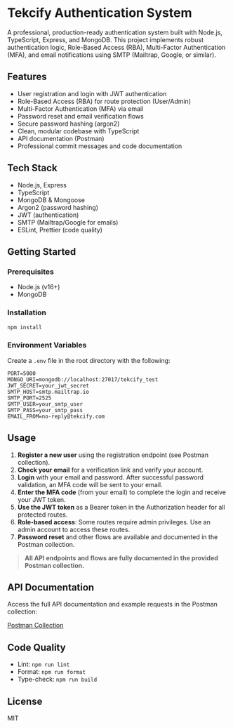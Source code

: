 # Tekcify Authentication System

A professional, production-ready authentication system built with Node.js, TypeScript, Express, and MongoDB. This project implements robust authentication logic, Role-Based Access (RBA), Multi-Factor Authentication (MFA), and email notifications using SMTP (Mailtrap, Google, or similar).

## Features

- User registration and login with JWT authentication
- Role-Based Access (RBA) for route protection (User/Admin)
- Multi-Factor Authentication (MFA) via email
- Password reset and email verification flows
- Secure password hashing (argon2)
- Clean, modular codebase with TypeScript
- API documentation (Postman)
- Professional commit messages and code documentation

## Tech Stack

- Node.js, Express
- TypeScript
- MongoDB & Mongoose
- Argon2 (password hashing)
- JWT (authentication)
- SMTP (Mailtrap/Google for emails)
- ESLint, Prettier (code quality)

## Getting Started

### Prerequisites

- Node.js (v16+)
- MongoDB

### Installation

```bash
npm install
```

### Environment Variables

Create a `.env` file in the root directory with the following:

```
PORT=5000
MONGO_URI=mongodb://localhost:27017/tekcify_test
JWT_SECRET=your_jwt_secret
SMTP_HOST=smtp.mailtrap.io
SMTP_PORT=2525
SMTP_USER=your_smtp_user
SMTP_PASS=your_smtp_pass
EMAIL_FROM=no-reply@tekcify.com
```

## Usage

1. **Register a new user** using the registration endpoint (see Postman collection).
2. **Check your email** for a verification link and verify your account.
3. **Login** with your email and password. After successful password validation, an MFA code will be sent to your email.
4. **Enter the MFA code** (from your email) to complete the login and receive your JWT token.
5. **Use the JWT token** as a Bearer token in the Authorization header for all protected routes.
6. **Role-based access**: Some routes require admin privileges. Use an admin account to access these routes.
7. **Password reset** and other flows are available and documented in the Postman collection.

> **All API endpoints and flows are fully documented in the provided Postman collection.**

## API Documentation

Access the full API documentation and example requests in the Postman collection:

[Postman Collection](https://www.postman.com/your-workspace-link-here)

## Code Quality

- Lint: `npm run lint`
- Format: `npm run format`
- Type-check: `npm run build`

## License

MIT
